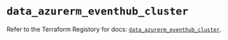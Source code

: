 # `data_azurerm_eventhub_cluster`

Refer to the Terraform Registory for docs: [`data_azurerm_eventhub_cluster`](https://www.terraform.io/docs/providers/azurerm/d/eventhub_cluster).
